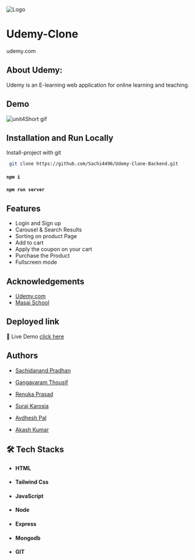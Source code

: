 
![Logo](https://i.ibb.co/QnJ7Bws/default-meta-image-v2-2-1-removebg-preview.png)

    
# Udemy-Clone

udemy.com
## About Udemy:
Udemy is an E-learning web application for online learning and teaching.


## Demo
![unit4Short gif](https://user-images.githubusercontent.com/91539305/147107410-e2cf1961-f777-4e33-8a49-586a9a612cb5.gif)


## Installation and Run Locally

Install-project with git

```bash
 git clone https://github.com/Sachi4496/Udemy-Clone-Backend.git
```
#### `npm i`
#### `npm run server`

## Features

- Login and Sign up
- Carousel & Search Results
- Sorting on product Page
- Add to cart
- Apply the coupon on your cart 
- Purchase the Product
- Fullscreen mode


## Acknowledgements

 - [Udemy.com](https://www.udemy.com/)
 - [Masai School](https://masaischool.com/)
 
 
<!-- ## Presentation Video :-
[Demo of project]() -->

## Deployed link
🔹 Live Demo [click here](https://aqueous-fortress-78543.herokuapp.com)

## Authors
-  [Sachidanand Pradhan](https://github.com/Sachi4496)

- [Gangavaram Thousif](https://github.com/Thousifg)

- [Renuka Prasad](https://github.com/Renukote)

- [Suraj Karosia](https://github.com/1998Suraj)

- [Avdhesh Pal](https://github.com/AvdheshPal)

- [Akash Kumar](https://github.com/KumarAkash22)

## 🛠 Tech Stacks
- #### HTML
- #### Tailwind Css
- #### JavaScript
- #### Node
- #### Express
- #### Mongodb
- #### GIT


<!-- ## Screenshots :-
![frontpage]() -->
